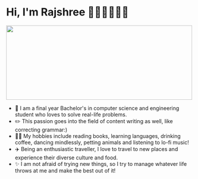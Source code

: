 # Hi, I'm Rajshree 👩🏽‍🎓👩🏽‍💻

  <img src="https://user-images.githubusercontent.com/101933712/197349093-be371f5a-1c05-4c00-9d20-ff5d4680cf7e.jpg" width="500" height="200" />

- 🏫 I am a final year Bachelor's in computer science and engineering student who loves to solve real-life problems. 
- ✏️ This passion goes into the field of content writing as well, like correcting grammar:)
- 💃🏽 My hobbies include reading books, learning languages, drinking coffee, dancing mindlessly, petting animals and listening to lo-fi music!
- ✈️ Being an enthusiastic traveller, I love to travel to new places and experience their diverse culture and food.
- ✨ I am not afraid of trying new things, so I try to manage whatever life throws at me and make the best out of it!

